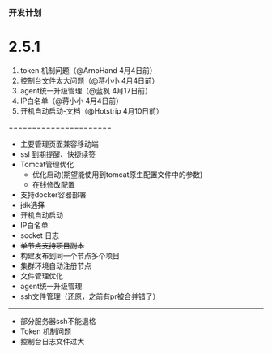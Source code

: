 ### 开发计划

# 2.5.1

1. token 机制问题（@ArnoHand 4月4日前）
2. 控制台文件太大问题（@蒋小小 4月4日前）
3. agent统一升级管理（@蓝枫 4月17日前）
4. IP白名单（@蒋小小 4月4日前）
5. 开机自动启动-文档（@Hotstrip 4月10日前）

======================



* 主要管理页面兼容移动端
* ssl 到期提醒、快捷续签
* Tomcat管理优化
    * 优化启动(期望能使用到tomcat原生配置文件中的参数)
    * 在线修改配置
* 支持docker容器部署
* ~~jdk选择~~
* 开机自动启动
* IP白名单
* socket 日志
* ~~单节点支持项目副本~~
* 构建发布到同一个节点多个项目
* 集群环境自动注册节点
* 文件管理优化
* agent统一升级管理
* ssh文件管理（还原，之前有pr被合并错了）

--------------------

* 部分服务器ssh不能退格
* Token 机制问题
* 控制台日志文件过大
   

